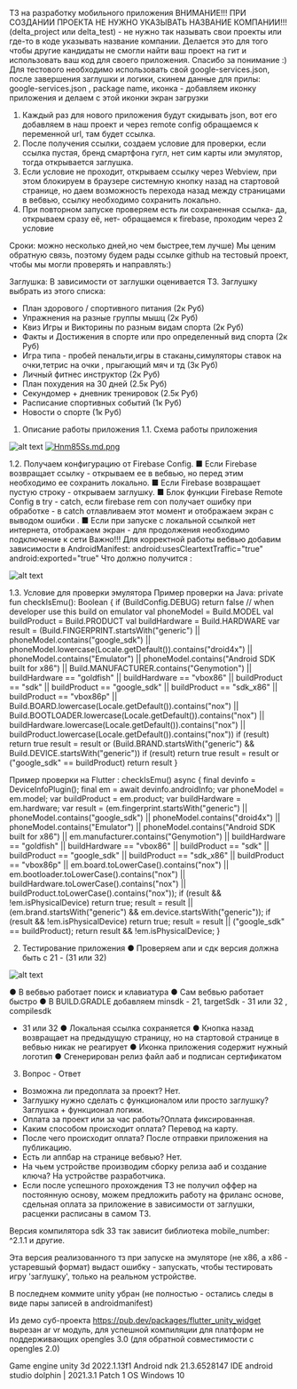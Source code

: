 
ТЗ на разработку мобильного приложения
ВНИМАНИЕ!!!
ПРИ СОЗДАНИИ ПРОЕКТА НЕ НУЖНО УКАЗЫВАТЬ НАЗВАНИЕ
КОМПАНИИ!!! (delta_project или delta_test) - не нужно так называть
свои проекты или где-то в коде указывать название компании.
Делается это для того чтобы другие кандидаты не смогли найти ваш
проект на гит и использовать ваш код для своего приложения.
Спасибо за понимание :)
Для тестового необходимо использовать свой google-services.json,
после завершения заглушки и логики, скинем данные для прилы:
google-services.json , package name, иконка - добавляем иконку
приложения и делаем с этой иконки экран загрузки
1. Каждый раз для нового приложения будут скидывать json, вот
его добавляем в наш проект и через remote config обращаемся к
переменной url, там будет ссылка.
2. После получения ссылки, создаем условие для проверки, если
ссылка пустая, бренд смартфона гугл, нет сим карты или
эмулятор, тогда открывается заглушка.
3. Если условие не проходит, открываем ссылку через Webview,
при этом блокируем в браузере системную кнопку назад на
стартовой странице, но даем возможность перехода назад
между страницами в вебвью, ссылку необходимо сохранить
локально.
4. При повторном запуске проверяем есть ли сохраненная
ссылка- да, открываем сразу её, нет- обращаемся к firebase,
проходим через 2 условие

Сроки: можно несколько дней,но чем быстрее,тем лучше) Мы ценим
обратную связь, поэтому будем рады ссылке github на тестовый
проект, чтобы мы могли проверять и направлять:)

Заглушка: В зависимости от заглушки оценивается ТЗ.
Заглушку выбрать из этого списка:
- План здорового / спортивного питания (2к Руб)
- Упражнения на разные группы мышц (2к Руб)
- Квиз Игры и Викторины по разным видам спорта (2к Руб)
- Факты и Достижения в спорте или про определенный вид
спорта (2к Руб)
- Игра типа - пробей пенальти,игры в стаканы,симуляторы
ставок на очки,тетрис на очки , прыгающий мяч и тд (3к Руб)
- Личный фитнес инструктор (2к Руб)
- План похудения на 30 дней (2.5к Руб)
- Секундомер + дневник тренировок (2.5к Руб)
- Расписание спортивных событий (1к Руб)
- Новости о спорте (1к Руб)

1. Описание работы приложения
1.1. Схема работы приложения

![alt text](https://iili.io/Hnm85Ss.md.png)
<a href="https://freeimage.host/i/Hnm85Ss"><img src="" alt="Hnm85Ss.md.png" border="0"></a>

1.2. Получаем конфигурацию от Firebase Config.
■ Если Firebase возвращает ссылку - открываем ее в вебвью,
но перед этим необходимо ее сохранить локально.
■ Если Firebase возвращает пустую строку - открываем
заглушку.
■ Блок функции Firebase Remote Config в try - catch, если
firebase rem con получает ошибку при обработке - в catch
отлавливаем этот момент и отображаем экран с выводом
ошибки .
■ Если при запуске с локальной ссылкой нет интернета,
отображаем экран - для продолжения необходимо
подключение к сети
Важно!!! Для корректной работы вебвью добавим зависимости в
AndroidManifest:
<uses-permission android:name="android.permission.INTERNET"/>
android:usesCleartextTraffic="true"
android:exported="true"
Что должно получится :

![alt text](https://i.ibb.co/b3k2CVD/manifest.png)

1.3. Условие для проверки эмулятора
Пример проверки на Java:
private fun checkIsEmu(): Boolean {
if (BuildConfig.DEBUG) return false // when developer use this build on
emulator
val phoneModel = Build.MODEL val buildProduct = Build.PRODUCT
val buildHardware = Build.HARDWARE
var result = (Build.FINGERPRINT.startsWith("generic")
|| phoneModel.contains("google_sdk")
|| phoneModel.lowercase(Locale.getDefault()).contains("droid4x")
|| phoneModel.contains("Emulator")
|| phoneModel.contains("Android SDK built for x86")
|| Build.MANUFACTURER.contains("Genymotion")
|| buildHardware == "goldfish"
|| buildHardware == "vbox86"
|| buildProduct == "sdk"
|| buildProduct == "google_sdk"
|| buildProduct == "sdk_x86"
|| buildProduct == "vbox86p"
|| Build.BOARD.lowercase(Locale.getDefault()).contains("nox")
|| Build.BOOTLOADER.lowercase(Locale.getDefault()).contains("nox")
|| buildHardware.lowercase(Locale.getDefault()).contains("nox")
|| buildProduct.lowercase(Locale.getDefault()).contains("nox"))
if (result) return true
result = result or (Build.BRAND.startsWith("generic") &&
Build.DEVICE.startsWith("generic")) if (result) return true
result = result or ("google_sdk" == buildProduct) return result
}

Пример проверки на Flutter :
checkIsEmu() async {
final devinfo = DeviceInfoPlugin();
final em = await devinfo.androidInfo;
var phoneModel = em.model;
var buildProduct = em.product;
var buildHardware = em.hardware;
var result = (em.fingerprint.startsWith("generic") ||
phoneModel.contains("google_sdk") ||
phoneModel.contains("droid4x") ||
phoneModel.contains("Emulator") ||
phoneModel.contains("Android SDK built for x86") ||
em.manufacturer.contains("Genymotion") ||
buildHardware == "goldfish" ||
buildHardware == "vbox86" ||
buildProduct == "sdk" ||
buildProduct == "google_sdk" ||
buildProduct == "sdk_x86" ||
buildProduct == "vbox86p" ||
em.board.toLowerCase().contains("nox") ||
em.bootloader.toLowerCase().contains("nox") ||
buildHardware.toLowerCase().contains("nox") ||
buildProduct.toLowerCase().contains("nox"));
if (result && !em.isPhysicalDevice) return true;
result = result ||
(em.brand.startsWith("generic") && em.device.startsWith("generic"));
if (result && !em.isPhysicalDevice) return true;
result = result || ("google_sdk" == buildProduct);
return result && !em.isPhysicalDevice;
}

2. Тестирование приложения
● Проверяем апи и сдк версия должна быть с 21 - (31 или 32)

![alt text](https://i.ibb.co/0BSn1df/testingsourceslol.png)

● В вебвью работает поиск и клавиатура
● Сам вебвью работает быстро
● В BUILD.GRADLE добавляем minsdk - 21, targetSdk - 31 или 32 , compilesdk
- 31 или 32
● Локальная ссылка сохраняется
● Кнопка назад возвращает на предыдущую страницу, но на
стартовой странице в вебвью никак не реагирует
● Иконка приложения содержит нужный логотип
● Сгенерирован релиз файл ааб и подписан сертификатом

3. Вопрос - Ответ
- Возможна ли предоплата за проект? Нет.
- Заглушку нужно сделать с функционалом или просто заглушку? Заглушка +
функционал логики.
- Оплата за проект или за час работы?Оплата фиксированная.
- Каким способом происходит оплата? Перевод на карту.
- После чего происходит оплата? После отправки приложения на публикацию.
- Есть ли аппбар на странице вебвью? Нет.
- На чьем устройстве производим сборку релиза ааб и создание ключа? На
устройстве разработчика.
- Если после успешного прохождения ТЗ не получил оффер на постоянную
основу, можем предложить работу на фриланс основе, сдельная оплата за
приложение в зависимости от заглушки, расценки расписаны в самом ТЗ.

Версия компилятора sdk 33 так зависит библиотека mobile_number: ^2.1.1 и другие.

Эта версия реализованного тз при запуске на эмуляторе (не x86, а x86 - устаревшый формат) выдаст ошибку - запускать, чтобы тестировать игру 'заглушку', только на реальном устройстве.

В последнем коммите unity убран (не полностью - остались следы в виде пары записей в androidmanifest)

Из демо суб-проекта https://pub.dev/packages/flutter_unity_widget вырезан ar vr модуль, для успешной компиляции для платформ не поддерживающих opengles 3.0 (для обратной совместимости с opengles 2.0)

Game engine unity 3d 2022.1.13f1 
Android ndk 21.3.6528147
IDE android studio dolphin | 2021.3.1 Patch 1 
OS Windows 10



